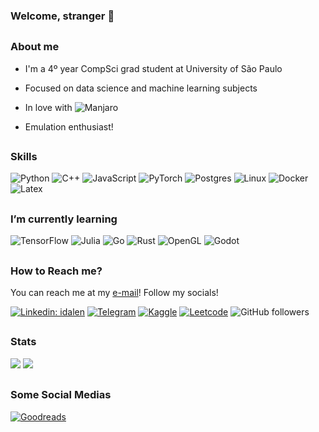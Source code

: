 ### Welcome, stranger 👋



##
### About me

-  I'm a 4º year CompSci grad student at University of São Paulo
  
- Focused on data science and machine learning subjects
  
- In love with ![Manjaro](https://img.shields.io/badge/Manjaro-%23316192.svg?style=flat&logo=manjaro&logoColor=white&color=) 
  
- Emulation enthusiast!



##
### Skills

![Python](https://img.shields.io/badge/Python-3670A0?style=flat&logo=python&logoColor=ffdd54) 
![C++](https://img.shields.io/badge/C++-%2300599C.svg?style=flat&logo=c%2B%2B&logoColor=white) 
![JavaScript](https://img.shields.io/badge/JavaScript-%23316192.svg?style=flat&logo=javascript&logoColor=yellow&color=black)
![PyTorch](https://img.shields.io/badge/Pytorch-%23FF6F00.svg?style=flat&logo=PyTorch&logoColor=EE4C2C&color=262626)
![Postgres](https://img.shields.io/badge/Postgres-%23316192.svg?style=flat&logo=postgresql&logoColor=white) 
![Linux](https://img.shields.io/badge/Linux-%23316192.svg?style=flat&logo=linux&logoColor=black&color=white)
![Docker](https://img.shields.io/badge/Docker-%23316192.svg?style=flat&logo=docker&logoColor=F5FFFF&color=2395ED)
![Latex](https://img.shields.io/badge/Latex-%23316192.svg?style=flat&logo=latex&logoColor=black&color=white)

##
### I’m currently learning 

![TensorFlow](https://img.shields.io/badge/TensorFlow-%23FF6F00.svg?style=flat&logo=TensorFlow&logoColor=white)
![Julia](https://img.shields.io/badge/Julia-%C512C5.svg?style=flat&logo=Julia&logoColor=white&color=9458B2)
![Go](https://img.shields.io/badge/GO-%C512C5.svg?style=flat&logo=Go&logoColor=6AD8E6&color=white)
![Rust](https://img.shields.io/badge/Rust-%262626.svg?style=flat&logo=Rust&logoColor=A5330F&color=262626)
![OpenGL](https://img.shields.io/badge/OpenGL-%262626.svg?style=flat&logo=OpenGL&logoColor=white&color=688DA8)
![Godot](https://img.shields.io/badge/Godot-%262626.svg?style=flat&logo=GodotEngine&logoColor=white&color=468CBF)



##
### How to Reach me?

You can reach me at my [e-mail](mailto:danielmv829@gmail.com)!
Follow my socials! 


[![Linkedin: idalen](https://img.shields.io/badge/-Linkedin-blue?style=flat&logo=Linkedin&logoColor=white&link=https://www.linkedin.com/in/danielmartinsvieira)](https://www.linkedin.com/in/danielmartinsvieira/)
[![Telegram](https://img.shields.io/badge/Telegram-2CA5E0?style=flat&logo=telegram&logoColor=white&link=https://t.me/idalen
)](https://t.me/idalen)
[![Kaggle](https://img.shields.io/badge/Kaggle-2CA5E0?style=flat&logo=kaggle&logoColor=20BEFF&color=646568&link=https://www.kaggle.com/idalen
)](https://www.kaggle.com/idalen)
[![Leetcode](https://img.shields.io/badge/Leetcode-2CA5E0?style=flat&logo=leetcode&logoColor=FBA30D&color=0A0A0A&link=https://leetcode.com/Idalen/
)](https://leetcode.com/Idalen/)
![GitHub followers](https://img.shields.io/github/followers/Idalen?label=Follow&style=social)

##
### Stats

![](https://github-readme-stats.vercel.app/api/top-langs/?username=Idalen&theme=nord)
![](https://github-readme-stats.vercel.app/api?username=Idalen&theme=nord)

##
### Some Social Medias

[![Goodreads](https://img.shields.io/badge/Goodreads-%23AC6E2F.svg?style=for-the-badge&logo=goodreads&logoColor=white)](https://www.goodreads.com/user/show/90776266-daniel-vieira)


